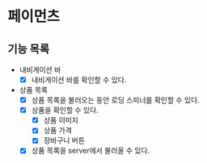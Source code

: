 # 페이먼츠

## 기능 목록

- 내비게이션 바
  - [x] 내비게이션 바를 확인할 수 있다.
- 상품 목록
  - [x] 상품 목록을 불러오는 동안 로딩 스피너를 확인할 수 있다.
  - [x] 상품을 확인할 수 있다.
    - [x] 상품 이미지
    - [x] 상품 가격
    - [x] 장바구니 버튼
  - [x] 상품 목록을 server에서 불러올 수 있다.
